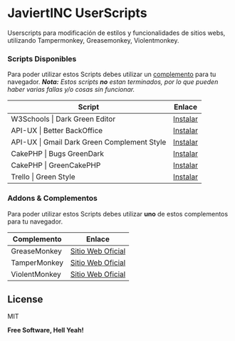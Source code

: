 # JaviertINC UserScripts

Userscripts para modificación de estilos y funcionalidades de sitios webs, utilizando Tampermonkey, Greasemonkey, Violentmonkey.


### Scripts Disponibles

Para poder utilizar estos Scripts debes utilizar un [complemento](./README.md#libreria-de-funciones-php) para tu navegador.
_**Nota:** Estos scripts **no** estan terminados, por lo que pueden haber varias fallas y/o cosas sin funcionar._

| Script | Enlace |
| ------ | ------ |
| W3Schools \| Dark Green Editor | [Instalar](https://github.com/JaviertINC/userscripts/raw/master/scripts/w3schools.editor.user.js) |
| API-UX \| Better BackOffice | [Instalar](https://github.com/JaviertINC/userscripts/raw/master/scripts/api-ux.backoffice.user.js) |
| API-UX \| Gmail Dark Green Complement Style | [Instalar](https://github.com/JaviertINC/userscripts/raw/master/scripts/api-ux.gmail.user.js) |
| CakePHP \| Bugs GreenDark | [Instalar](https://github.com/JaviertINC/userscripts/raw/master/scripts/cakephp.bugs.user.js) |
| CakePHP \| GreenCakePHP | [Instalar](https://github.com/JaviertINC/userscripts/raw/master/scripts/cakephp.green.user.js) |
| Trello \| Green Style | [Instalar](https://github.com/JaviertINC/userscripts/raw/master/scripts/trello.green.user.js) |


### Addons & Complementos

Para poder utilizar estos Scripts debes utilizar **uno** de estos complementos para tu navegador.

| Complemento | Enlace |
| ------ | ------ |
| GreaseMonkey | [Sitio Web Oficial](https://www.greasespot.net/) |
| TamperMonkey | [Sitio Web Oficial](https://www.tampermonkey.net/) |
| ViolentMonkey | [Sitio Web Oficial](https://violentmonkey.github.io/) |


License
----

MIT


**Free Software, Hell Yeah!**
